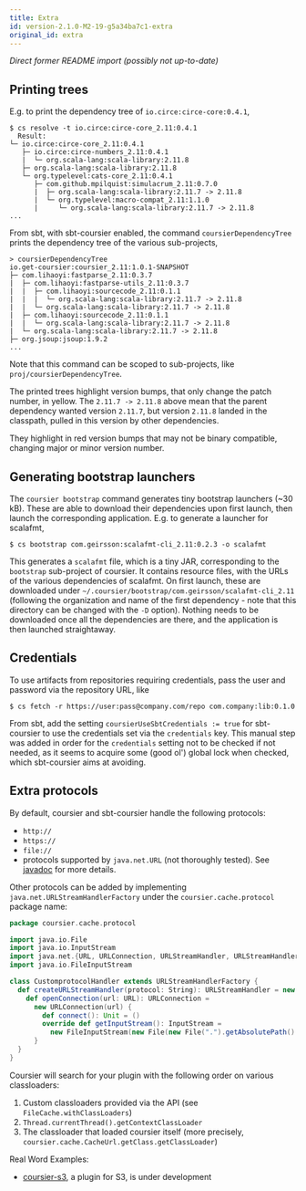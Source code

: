 ```yaml
---
title: Extra
id: version-2.1.0-M2-19-g5a34ba7c1-extra
original_id: extra
---
```


*Direct former README import (possibly not up-to-date)*

## Printing trees

E.g. to print the dependency tree of `io.circe:circe-core:0.4.1`,
```
$ cs resolve -t io.circe:circe-core_2.11:0.4.1
  Result:
└─ io.circe:circe-core_2.11:0.4.1
   ├─ io.circe:circe-numbers_2.11:0.4.1
   |  └─ org.scala-lang:scala-library:2.11.8
   ├─ org.scala-lang:scala-library:2.11.8
   └─ org.typelevel:cats-core_2.11:0.4.1
      ├─ com.github.mpilquist:simulacrum_2.11:0.7.0
      |  ├─ org.scala-lang:scala-library:2.11.7 -> 2.11.8
      |  └─ org.typelevel:macro-compat_2.11:1.1.0
      |     └─ org.scala-lang:scala-library:2.11.7 -> 2.11.8
...
```

From sbt, with sbt-coursier enabled, the command `coursierDependencyTree` prints the dependency tree of the various sub-projects,
```
> coursierDependencyTree
io.get-coursier:coursier_2.11:1.0.1-SNAPSHOT
├─ com.lihaoyi:fastparse_2.11:0.3.7
|  ├─ com.lihaoyi:fastparse-utils_2.11:0.3.7
|  |  ├─ com.lihaoyi:sourcecode_2.11:0.1.1
|  |  |  └─ org.scala-lang:scala-library:2.11.7 -> 2.11.8
|  |  └─ org.scala-lang:scala-library:2.11.7 -> 2.11.8
|  ├─ com.lihaoyi:sourcecode_2.11:0.1.1
|  |  └─ org.scala-lang:scala-library:2.11.7 -> 2.11.8
|  └─ org.scala-lang:scala-library:2.11.7 -> 2.11.8
├─ org.jsoup:jsoup:1.9.2
...
```

Note that this command can be scoped to sub-projects, like `proj/coursierDependencyTree`.

The printed trees highlight version bumps, that only change the patch number, in yellow. The `2.11.7 -> 2.11.8` above mean that the parent dependency wanted version `2.11.7`, but version `2.11.8` landed in the classpath, pulled in this version by other dependencies.

They highlight in red version bumps that may not be binary compatible, changing major or minor version number.

## Generating bootstrap launchers

The `coursier bootstrap` command generates tiny bootstrap launchers (~30 kB). These are able to download their dependencies upon first launch, then launch the corresponding application. E.g. to generate a launcher for scalafmt,
```
$ cs bootstrap com.geirsson:scalafmt-cli_2.11:0.2.3 -o scalafmt
```

This generates a `scalafmt` file, which is a tiny JAR, corresponding to the `bootstrap` sub-project of coursier. It contains resource files, with the URLs of the various dependencies of scalafmt. On first launch, these are downloaded under `~/.coursier/bootstrap/com.geirsson/scalafmt-cli_2.11` (following the organization and name of the first dependency - note that this directory can be changed with the `-D` option). Nothing needs to be downloaded once all the dependencies are there, and the application is then launched straightaway.

## Credentials

To use artifacts from repositories requiring credentials, pass the user and password via the repository URL, like
```
$ cs fetch -r https://user:pass@company.com/repo com.company:lib:0.1.0
```

From sbt, add the setting `coursierUseSbtCredentials := true` for sbt-coursier to use the credentials set via the `credentials` key. This manual step was added in order for the `credentials` setting not to be checked if not needed, as it seems to acquire some (good ol') global lock when checked, which sbt-coursier aims at avoiding.

## Extra protocols

By default, coursier and sbt-coursier handle the following protocols:

* `http://`
* `https://`
* `file://`
* protocols supported by `java.net.URL` (not thoroughly tested). See [javadoc](https://docs.oracle.com/en/java/javase/15/docs/api/java.base/java/net/URL.html#%3Cinit%3E(java.lang.String,java.lang.String,int,java.lang.String)) for more details.

Other protocols can be added by implementing `java.net.URLStreamHandlerFactory` under the `coursier.cache.protocol` package name:

```scala
package coursier.cache.protocol

import java.io.File
import java.io.InputStream
import java.net.{URL, URLConnection, URLStreamHandler, URLStreamHandlerFactory}
import java.io.FileInputStream

class CustomprotocolHandler extends URLStreamHandlerFactory {
  def createURLStreamHandler(protocol: String): URLStreamHandler = new URLStreamHandler {
    def openConnection(url: URL): URLConnection =
      new URLConnection(url) {
        def connect(): Unit = ()
        override def getInputStream(): InputStream =
          new FileInputStream(new File(new File(".").getAbsolutePath() + url.getPath()))
      }
  }
}
```

Coursier will search for your plugin with the following order on various classloaders:

1. Custom classloaders provided via the API (see `FileCache.withClassLoaders`)
2. `Thread.currentThread().getContextClassLoader`
3. The classloader that loaded coursier itself (more precisely, `coursier.cache.CacheUrl.getClass.getClassLoader`)


Real Word Examples:

* [coursier-s3](https://github.com/rtfpessoa/coursier-s3), a plugin for S3, is under development
